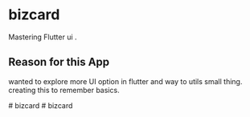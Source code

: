 # bizcard

Mastering Flutter ui .

## Reason for this App

wanted to explore more UI option in flutter and way to utils small thing.
creating this to remember basics.


#   b i z c a r d  
 #   b i z c a r d  
 